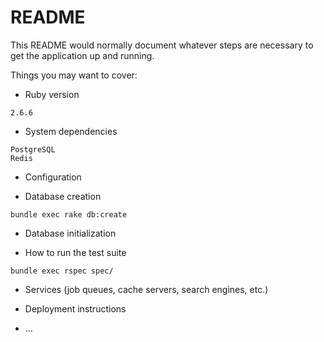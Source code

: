 # README

This README would normally document whatever steps are necessary to get the
application up and running.

Things you may want to cover:

* Ruby version
```
2.6.6
```

* System dependencies
```
PostgreSQL
Redis
```

* Configuration

* Database creation
```
bundle exec rake db:create
```

* Database initialization

* How to run the test suite
```
bundle exec rspec spec/
```

* Services (job queues, cache servers, search engines, etc.)

* Deployment instructions

* ...
